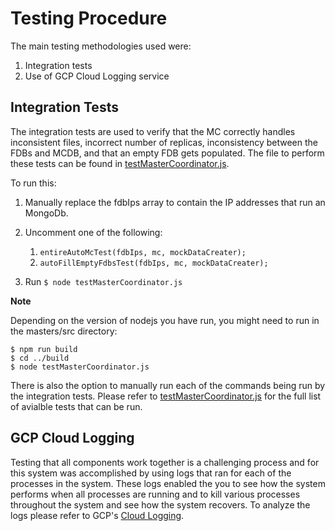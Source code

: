 # Testing Procedure

The main testing methodologies used were:

1. Integration tests
2. Use of GCP Cloud Logging service

## Integration Tests

The integration tests are used to verify that the MC correctly handles inconsistent files, incorrect number of replicas, inconsistency between the FDBs and MCDB, and that an empty FDB gets populated. The file to perform these tests can be found in [testMasterCoordinator.js](https://github.com/ZacharyKahn16/collaborative_teaching/blob/master/master/test/testMasterCoordinator.js).

To run this:

1. Manually replace the fdbIps array to contain the IP addresses that run
   an MongoDb.
2. Uncomment one of the following:

   1. `entireAutoMcTest(fdbIps, mc, mockDataCreater);`
   2. `autoFillEmptyFdbsTest(fdbIps, mc, mockDataCreater);`

3. Run `$ node testMasterCoordinator.js`

**Note**

Depending on the version of nodejs you have run, you might need to run in the masters/src directory:

```
$ npm run build
$ cd ../build
$ node testMasterCoordinator.js

```

There is also the option to manually run each of the commands being run by the
integration tests. Please refer to [testMasterCoordinator.js](https://github.com/ZacharyKahn16/collaborative_teaching/blob/master/master/test/testMasterCoordinator.js) for the full list of avialble tests that can be run.

## GCP Cloud Logging

Testing that all components work together is a challenging process and for this system was accomplished by using logs that ran for each of the processes in the system. These logs enabled the you to see how the system performs when all processes are running and to kill various processes throughout the system and see how the system recovers. To analyze the logs please refer to GCP's [Cloud Logging](https://cloud.google.com/logging).
